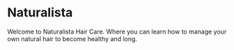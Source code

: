 # Naturalista
Welcome to Naturalista Hair Care.  Where you can learn how to manage your own natural hair to become healthy and long.
